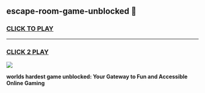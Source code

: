 
## escape-room-game-unblocked 👋
<h3>
<a href="https://premium.freeplayer.one?title=escape-room-game-unblocked&ref=14F">CLICK TO PLAY</a></h3>
<hr>

<h3>
<a href="https://premium.freeplayer.one?title=escape-room-game-unblocked&ref=14F">CLICK 2 PLAY</a>
  
</h3>

<a href="https://premium.freeplayer.one?title=escape-room-game-unblocked&ref=12F/"><img src="https://clearcache.store/games.png"></a>


**worlds hardest game unblocked: Your Gateway to Fun and Accessible Online Gaming**
